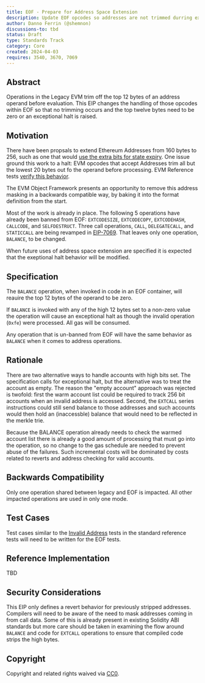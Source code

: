 ```yaml
---
title: EOF - Prepare for Address Space Extension
description: Update EOF opcodes so addresses are not trimmed durring execution
author: Danno Ferrin (@shemnon)
discussions-to: tbd
status: Draft
type: Standards Track
category: Core
created: 2024-04-03
requires: 3540, 3670, 7069
---
```


## Abstract

Operations in the Legacy EVM trim off the top 12 bytes of an address operand before evaluation. This
EIP changes the handling of those opcodes within EOF so that no trimming occurs and the top twelve
bytes need to be zero or an exceptional halt is raised.

## Motivation

There have been propsals to extend Ethereum Addresses from 160 bytes to 256, such as one that
would [use the extra bits for state expiry](https://ethereum-magicians.org/t/increasing-address-size-from-20-to-32-bytes/5485).
One issue ground this work to a halt: EVM opcodes that accept Addresses trim all but the lowest 20
bytes out fo the operand before processing. EVM Reference
tests [verify this behavior](https://github.com/ethereum/tests/blob/develop/src/GeneralStateTestsFiller/stBadOpcode/invalidAddrFiller.yml).

The EVM Object Framework presents an opportunity to remove this address masking in a backwards
compatible way, by baking it into the format definition from the start.

Most of the work is already in place. The following 5 operations have already been banned from
EOF: `EXTCODESIZE`, `EXTCODECOPY`, `EXTCODEHASH`, `CALLCODE`, and `SELFDESTRUCT`. Three call
operations, `CALL`, `DELEGATECALL`, and `STATICCALL` are being revamped
in [EIP-7069](./eip-7069.md). That leaves only one operation, `BALANCE`, to be changed.

When future uses of address space extension are specified it is expected that the exeptional halt
behavior will be modified.

## Specification

The `BALANCE` operation, when invoked in code in an EOF container, will reauire the top 12 bytes of
the operand to be zero.

If `BALANCE` is invoked with any of the high 12 bytes set to a non-zero value the operation will
cause an exceptional halt as though the invalid operation (`0xfe`) were processed. All gas will be
consumed.

Any operation that is un-banned from EOF will have the same behavior as `BALANCE` when it comes to
address operations.

## Rationale

There are two alternative ways to handle accounts with high bits set. The specification calls for
exceptional halt, but the alternative was to treat the account as empty. The reason the "empty
account" approach was rejected is twofold: first the warm account list could be required to track
256 bit accounts when an invalid address is accessed. Second, the `EXTCALL` series instructions
could still send balance to those addresses and such accounts would then hold an (inaccessble)
balance that would need to be reflected in the merkle trie.

Because the BALANCE operation already needs to check the warmed account list there is already a good
amount of processing that must go into the operation, so no change to the gas schedule are needed to
prevent abuse of the failures. Such incremental costs will be dominated by costs related to reverts
and address checking for valid accounts.

## Backwards Compatibility

Only one operation shared between legacy and EOF is impacted. All other impacted operations are used
in only one mode.

## Test Cases

Test cases similar to
the [Invalid Address](https://github.com/ethereum/tests/blob/develop/src/GeneralStateTestsFiller/stBadOpcode/invalidAddrFiller.yml)
tests in the standard reference tests will need to be written for the EOF tests.

## Reference Implementation

TBD

## Security Considerations

This EIP only defines a revert behavior for previously stripped addresses. Compilers will need to be
aware of the need to mask addresses coming in from call data. Some of this is already present in
existing Solidity ABI standards but more care should be taken in examining the flow around `BALANCE`
and code for `EXTCALL` operations to ensure that compiled code strips the high bytes.

## Copyright

Copyright and related rights waived via [CC0](../LICENSE.md).

